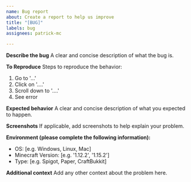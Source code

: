 ```yaml
---
name: Bug report
about: Create a report to help us improve
title: "[BUG]"
labels: bug
assignees: patrick-mc

---
```


**Describe the bug**
A clear and concise description of what the bug is.

**To Reproduce**
Steps to reproduce the behavior:
1. Go to '...'
2. Click on '....'
3. Scroll down to '....'
4. See error

**Expected behavior**
A clear and concise description of what you expected to happen.

**Screenshots**
If applicable, add screenshots to help explain your problem.

**Environment (please complete the following information):**
 - OS: [e.g. Windows, Linux, Mac]
 - Minecraft Version: [e.g. '1.12.2', '1.15.2']
 - Type: [e.g. Spigot, Paper, CraftBukkit]

**Additional context**
Add any other context about the problem here.

